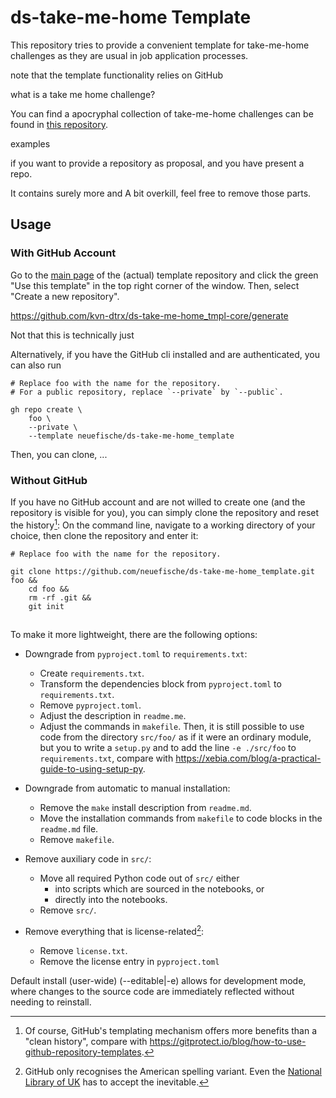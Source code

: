 # ds-take-me-home Template

This repository tries to provide a convenient template for take-me-home challenges as they are usual in job application processes.

note that the template functionality relies on GitHub

what is a take me home challenge?

You can find a apocryphal collection of take-me-home challenges can be found in [this repository](https://github.com/neuefische/ds-take-me-home).

examples

if you want to provide a repository as proposal, and you have present a repo.

It contains surely more and A bit overkill, feel free to remove those parts.

## Usage

### With GitHub Account

Go to the [main page](https://github.com/neuefische/ds-take-me-home_template) of the (actual) template repository and click the green "Use this template" in the top right corner of the window. Then, select "Create a new repository".

<https://github.com/kvn-dtrx/ds-take-me-home_tmpl-core/generate>

Not that this is technically just

Alternatively, if you have the GitHub cli installed and are authenticated, you can also run

``` shell
# Replace foo with the name for the repository.
# For a public repository, replace `--private` by `--public`.

gh repo create \
    foo \
    --private \
    --template neuefische/ds-take-me-home_template
```

Then, you can clone, ...

### Without GitHub

If you have no GitHub account and are not willed to create one (and the repository is visible for you), you can simply clone the repository and reset the history[^gh-templates]:
 On the command line, navigate to a working directory of your choice, then clone the repository and enter it:

``` shell
# Replace foo with the name for the repository.

git clone https://github.com/neuefische/ds-take-me-home_template.git foo &&
    cd foo &&
    rm -rf .git &&
    git init
```

[^gh-templates]: Of course, GitHub's templating mechanism offers more benefits than a "clean history", compare with <https://gitprotect.io/blog/how-to-use-github-repository-templates>.

##

To make it more lightweight, there are the following options:

- Downgrade from `pyproject.toml` to `requirements.txt`:
    - Create `requirements.txt`.
    - Transform the dependencies block from `pyproject.toml` to `requirements.txt`.
    - Remove `pyproject.toml`.
    - Adjust the description in `readme.me`.
    - Adjust the commands in `makefile`.
  Then, it is still possible to use code from the directory `src/foo/` as if it were an ordinary module, but you to write a `setup.py` and to add the line `-e ./src/foo` to `requirements.txt`, compare with <https://xebia.com/blog/a-practical-guide-to-using-setup-py>.

- Downgrade from automatic to manual installation:
    - Remove the `make` install description from `readme.md`.
    - Move the installation commands from `makefile` to code blocks in the `readme.md` file.
    - Remove `makefile`.

- Remove auxiliary code in `src/`:
    - Move all required Python code out of `src/` either
        - into scripts which are sourced in the notebooks, or
        - directly into the notebooks.
    - Remove `src/`.

- Remove everything that is license-related[^american]:
    - Remove `license.txt`.
    - Remove the license entry in `pyproject.toml`

[^american]: GitHub only recognises the American spelling variant. Even the [National Library of UK](https://github.com/britishlibrary) has to accept the inevitable.

Default install (user-wide)
(--editable|-e) allows for development mode, where changes
to the source code are immediately reflected without
needing to reinstall.
